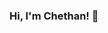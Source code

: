 ### Hi, I'm Chethan! 👋

<!--
**Chethandn/Chethandn** is a ✨ _special_ ✨ repository because its `README.md` (this file) appears on your GitHub profile.

Here are some ideas to get you started:

- 🔭 I’m currently working on ...
- 🌱 I’m currently learning Reactnative and Node js
- 👯 I’m looking to collaborate on ...
- 🤔 I’m looking for help with ...
- 💬 Ask me about React, Javascript and front end development
- 📫 How to reach me: mail : chethan.dnc@gmail.com
- 😄 Pronouns: ...
- ⚡ Fun fact: ...
-->
